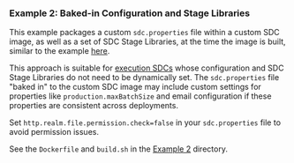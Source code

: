 ### Example 2: Baked-in Configuration and Stage Libraries
 
This example packages a custom <code>sdc.properties</code> file within a custom SDC image, as well as a set of SDC Stage Libraries, at the time the image is built, similar to the example [here](https://github.com/streamsets/control-agent-quickstart/tree/master/custom-datacollector-docker-image).  

This approach is suitable for [execution SDCs](https://streamsets.com/documentation/controlhub/latest/help/controlhub/UserGuide/DataCollectors/DataCollectors.html#concept_mwp_fcf_gw) whose configuration and SDC Stage Libraries do not need to be dynamically set.  The <code>sdc.properties</code> file "baked in" to the custom SDC image may include custom settings for properties like <code>production.maxBatchSize</code> and email configuration if these properties are consistent across deployments. 

Set <code>http.realm.file.permission.check=false</code> in your <code>sdc.properties</code> file to avoid permission issues.

See the <code>Dockerfile</code> and <code>build.sh</code> in the [Example 2](https://github.com/onefoursix/sdc-k8s-deployment-with-custom-config/tree/master/Example-2/sdc-docker-custom-config) directory. 

 
